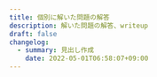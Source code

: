 ```yaml
---
title: 個別に解いた問題の解答
description: 解いた問題の解答、writeup
draft: false
changelog:
  - summary: 見出し作成
    date: 2022-05-01T06:58:07+09:00
---
```

